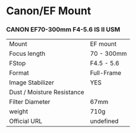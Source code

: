 # Canon/EF Mount

### CANON EF70-300mm F4-5.6 IS II USM
|  | |
| -- | -- |
| Mount  | EF mount |
| Focus length | 70 - 300mm |
| FStop | F4.5 - 5.6 |
| Format  | Full-Frame |
| Image Stabilizer  | YES  |
| Dust / Moisture Resistance |   |
| Filter Diameter | 67mm |
| weight | 710g |
| Official URL | undefined |
